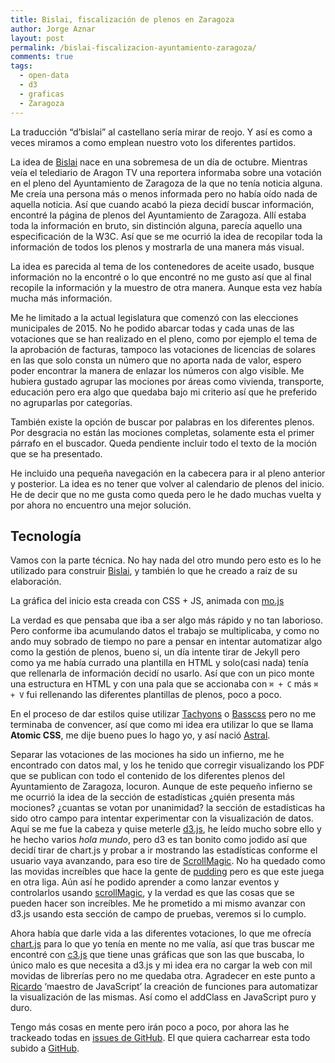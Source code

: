 ```yaml
---
title: Bislai, fiscalización de plenos en Zaragoza
author: Jorge Aznar
layout: post
permalink: /bislai-fiscalizacion-ayuntamiento-zaragoza/
comments: true
tags:
  - open-data
  - d3
  - graficas
  - Zaragoza
---
```


La traducción “d’bislai” al castellano sería mirar de reojo. Y así es
como a veces miramos a como emplean nuestro voto los diferentes
partidos.

<!--more-->

La idea de [Bislai](http://bislai.co) nace en una sobremesa de un día de
octubre. Mientras veía el telediario de Aragon TV una reportera
informaba sobre una votación en el pleno del Ayuntamiento de Zaragoza de
la que no tenía noticia alguna. Me creía una persona más o menos
informada pero no había oído nada de aquella noticia. Así que cuando
acabó la pieza decidí buscar información, encontré la página de plenos
del Ayuntamiento de Zaragoza. Allí estaba toda la información en bruto,
sin distinción alguna, parecía aquello una especificación de la W3C. Así
que se me ocurrió la idea de recopilar toda la información de todos los
plenos y mostrarla de una manera más visual.

La idea es parecida al tema de los contenedores de aceite usado, busque
información no la encontré o lo que encontré no me gusto así que al
final recopile la información y la muestro de otra manera. Aunque esta
vez había mucha más información.

Me he limitado a la actual legislatura que comenzó con las elecciones
municipales de 2015. No he podido abarcar todas y cada unas de las
votaciones que se han realizado en el pleno, como por ejemplo el tema de
la aprobación de facturas, tampoco las votaciones de licencias de
solares en las que solo consta un número que no aporta nada de valor,
espero poder encontrar la manera de enlazar los números con algo
visible. Me hubiera gustado agrupar las mociones por áreas como
vivienda, transporte, educación pero era algo que quedaba bajo mi
criterio así que he preferido no agruparlas por categorías.

También existe la opción de buscar por palabras en los diferentes
plenos. Por desgracia no están las mociones completas, solamente esta el
primer párrafo en el buscador. Queda pendiente incluir todo el texto de
la moción que se ha presentado.

He incluido una pequeña navegación en la cabecera para ir al pleno
anterior y posterior. La idea es no tener que volver al calendario de
plenos del inicio. He de decir que no me gusta como queda pero le he
dado muchas vuelta y por ahora no encuentro una mejor solución.

Tecnología
----------

Vamos con la parte técnica. No hay nada del otro mundo pero esto es lo
he utilizado para construir [Bislai](http://bislai.co), y también lo que
he creado a raíz de su elaboración.

La gráfica del inicio esta creada con CSS + JS, animada con
[mo.js](http://mojs.io)

La verdad es que pensaba que iba a ser algo más rápido y no tan
laborioso. Pero conforme iba acumulando datos el trabajo se
multiplicaba, y como no ando muy sobrado de tiempo no pare a pensar en
intentar automatizar algo como la gestión de plenos, bueno si, un día
intente tirar de Jekyll pero como ya me había currado una plantilla en
HTML y solo(casi nada) tenía que rellenarla de información decidí no
usarlo. Así que con un pico monte una estructura en HTML y con una pala
que se accionaba con `⌘ + C` más `⌘ + V` fui rellenando las diferentes
plantillas de plenos, poco a poco.

En el proceso de dar estilos quise utilizar
[Tachyons](http://tachyons.io) o [Basscss](http://basscss.com) pero no
me terminaba de convencer, así que como mi idea era utilizar lo que se
llama **Atomic CSS**, me dije bueno pues lo hago yo, y así nació
[Astral](http://jorgeatgu.com/blog/astral-css-toolbet/).

Separar las votaciones de las mociones ha sido un infierno, me he
encontrado con datos mal, y los he tenido que corregir visualizando los
PDF que se publican con todo el contenido de los diferentes plenos del
Ayuntamiento de Zaragoza, locuron. Aunque de este pequeño infierno se me
ocurrió la idea de la sección de estadísticas ¿quién presenta más
mociones? ¿cuantas se votan por unanimidad? la sección de estadísticas
ha sido otro campo para intentar experimentar con la visualización de
datos. Aquí se me fue la cabeza y quise meterle
[d3.js](https://d3js.org), he leído mucho sobre ello y he hecho varios
*hola mundo*, pero d3 es tan bonito como jodido así que decidí tirar de
chart.js y probar a ir mostrando las estadísticas conforme el usuario
vaya avanzando, para eso tire de [ScrollMagic](http://scrollmagic.io).
No ha quedado como las movidas increíbles que hace la gente de
[pudding](https://pudding.cool) pero es que este juega en otra liga. Aún
así he podido aprender a como lanzar eventos y controlarlos usando
[scrollMagic](http://scrollmagic.io), y la verdad es que las cosas que
se pueden hacer son increíbles. Me he prometido a mi mismo avanzar con
d3.js usando esta sección de campo de pruebas, veremos si lo cumplo.

Ahora había que darle vida a las diferentes votaciones, lo que me
ofrecía [chart.js](http://www.chartjs.org) para lo que yo tenía en mente
no me valía, así que tras buscar me encontré con
[c3.js](http://c3js.org) que tiene unas gráficas que son las que
buscaba, lo único malo es que necesita a d3.js y mi idea era no cargar
la web con mil movidas de librerías pero no me quedaba otra. Agradecer
en este punto a [Ricardo](https://twitter.com/PallasR/) ‘maestro de
JavaScript’ la creación de funciones para automatizar la visualización
de las mismas. Así como el addClass en JavaScript puro y duro.

Tengo más cosas en mente pero irán poco a poco, por ahora las he
trackeado todas en [issues de
GitHub](https://github.com/jorgeatgu/bislai/issues). El que quiera
cacharrear esta todo subido a
[GitHub](https://github.com/jorgeatgu/bislai).
